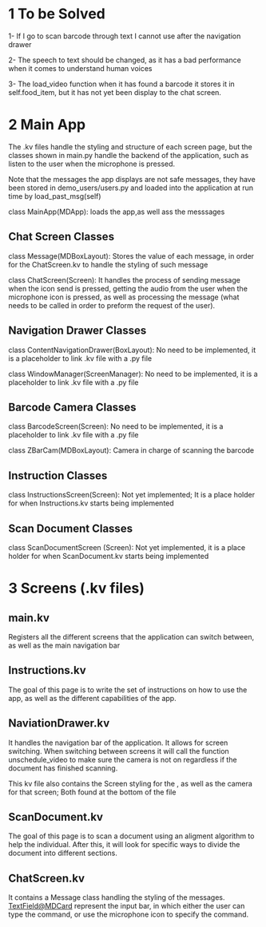 ### 

# 1 To be Solved
1- If I go to scan barcode through text I cannot use after the navigation drawer

2- The speech to text should be changed, as it has a bad performance when it comes to understand human voices

3- The load_video function when it has found a barcode it stores it in self.food_item, but it
has not yet been display to the chat screen.

# 2 Main App
The .kv files handle the styling and structure of each screen page, but the classes shown in main.py handle the backend of the application, such as listen to the user when the microphone is pressed. 

Note that the messages the app displays are not safe messages, they have been stored in demo_users/users.py and loaded into the application at run time by load_past_msg(self)

class MainApp(MDApp): loads the app,as well ass the messsages 

## Chat Screen Classes
class Message(MDBoxLayout): Stores the value of each message, in order for the ChatScreen.kv to handle the styling of such message 

class ChatScreen(Screen): It handles the process of sending message when the icon send is pressed, getting the audio from the user when the microphone icon is pressed, as well as processing the message (what needs to be called in order to preform the request of the user).

## Navigation Drawer Classes
class ContentNavigationDrawer(BoxLayout): No need to be implemented, it is a placeholder to link .kv file with a .py file

class WindowManager(ScreenManager): No need to be implemented, it is a placeholder to link .kv file with a .py file

## Barcode Camera Classes
class BarcodeScreen(Screen): No need to be implemented, it is a placeholder to link .kv file with a .py file

class ZBarCam(MDBoxLayout): Camera in charge of scanning the barcode

## Instruction Classes
class InstructionsScreen(Screen): Not yet implemented; It is a place holder for when Instructions.kv starts being implemented

## Scan Document Classes
class ScanDocumentScreen (Screen): Not yet implemented, it is a place holder for when ScanDocument.kv starts being implemented

# 3 Screens (.kv files)

## main.kv
Registers all the different screens that the application can switch between, as well as the main navigation bar

## Instructions.kv
The goal of this page is to write the set of instructions on how to use the app, as well as the different capabilities of the app.

## NaviationDrawer.kv
It handles the navigation bar of the application. It allows for screen switching. 
When switching between screens it will call the function unschedule_video to make sure the camera is not on regardless if the document has finished scanning. 

This kv file also contains the Screen styling for the <BarcodeScreen>, as well as the camera <ZBarCam> for that screen; Both found at the bottom of the file

## ScanDocument.kv
The goal of this page is to scan a document using an aligment algorithm to help the individual. After this, it will look for specific ways to divide the document into different sections. 

## ChatScreen.kv
It contains a Message class handling the styling of the messages.
<TextField@MDCard> represent the input bar, in which either the user can type the command, or use the microphone icon to specify the command.
